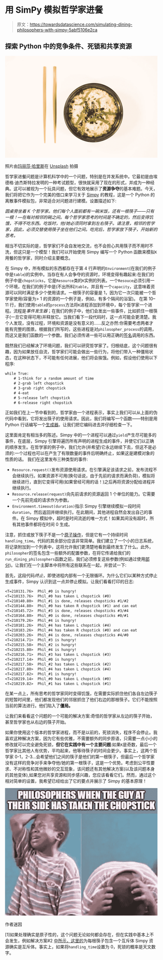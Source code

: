 # 用 SimPy 模拟哲学家进餐

> 原文：<https://towardsdatascience.com/simulating-dining-philosophers-with-simpy-5abf5106e2ca>

## 探索 Python 中的竞争条件、死锁和共享资源

![](img/9b29c5984d544493a2d3c403fbbb7764.png)

照片由[玛丽莎·哈里斯](https://unsplash.com/@marisa_harris?utm_source=unsplash&utm_medium=referral&utm_content=creditCopyText)在 [Unsplash](https://unsplash.com/s/photos/chopstick-rice?utm_source=unsplash&utm_medium=referral&utm_content=creditCopyText) 拍摄

哲学家进餐问题是计算机科学中的一个问题，特别是在并发系统中。它最初是由埃德格·迪杰斯特拉发明的一种考试题型，很快就采用了现在的形式，并成为一种经典。这可以被视为一个玩具问题，但它有效地展示了**资源争夺**的基本难题。今天，我们将把它作为一个完美的借口来学习关于 [Simpy](https://simpy.readthedocs.io/en/latest/) 的教程，这是一个 Python 的离散事件模拟包，非常适合对问题进行建模。设置描述如下:

*圆桌旁坐着 K 个哲学家。他们每个人面前都有一碗米饭，还有一根筷子——只有一根！—在每对相邻的碗之间。每个哲学家思考的时间是不确定的，然后变得饥饿，不得不吃东西。吃饭时，他/她必须同时拿到左右筷子。请注意，相邻的哲学家，因此，必须交替使用筷子坐在他们之间。吃完后，哲学家放下筷子，开始新的思考。*

相当不切实际的是，哲学家们不会自发地交流，也不会担心共用筷子而不用时不洗，但这只是一个模型！我们可以开始使用 Simpy 编写一个 Python 函数来模拟`K` 用餐的哲学家，同时介绍主要概念。

在 Simpy 中，所有模拟的东西都存在于第 4 行声明的`Environment`(在我们的例子中是`table`)的实例中。当存在有人会争夺的资源时，环境变得有趣起来:在我们的例子中是`chopsticks`，它是`Resource`类的`K`实例的列表。一个`Resouce`必须引用一个环境，在我们的例子中是(不出所料)`table`，并且有一个`capacity`，这意味着资源可以同时满足多少个使用请求。一根筷子的容量是 1，因为它一次只能被一个哲学家使用(容量为> 1 的资源的一个例子是，例如，有多个隔间的浴室)。
在第 10–11 行，我们使用`table`的`process`方法将`K`进程添加到环境中，每个哲学家一个进程。流程是*事件发生器*；在我们的例子中，他们会发出一些事件，比如抓住一根筷子(一旦它变得可用)并释放它。当我们看下一段代码时，这一点可能会更清楚。我个人发现，没有过程，环境和资源是没有意义的……反之亦然:你需要考虑两者才能有完整的图景。根据我们所写的，这些进程是对`philosopher_process`的调用，而这又是我们函数的一个参数。我们必须传递一些可以用正确的[签名](https://developer.mozilla.org/en-US/docs/Glossary/Signature/Function)调用的东西。

既然我们已经解决了环境问题，我们可以研究哲学家了。归根结底，这个问题很有趣，因为如果放任自流，哲学家们可能会做出一些行为，将他们带入一种僵局状态，在这种状态下，不可能有任何进展，他们将会挨饿。例如，假设他们使用以下程序:

```
while True:
    # 1-think for a random amount of time
    # 2-grab left chopstick
    # 3-grab right chopstick
    # 4-eat
    # 5-release left chopstick
    # 6-release right chopstick
```

正如我们在上一节中看到的，哲学家由一个进程表示，事实上我们可以从上面的伪代码中看到，它将发出筷子的使用请求。因此，我们将编写一个函数——特别是用 Python 行话编写一个[生成器](https://wiki.python.org/moin/Generators)。让我们把它编码进去并仔细检查一下。

这里面肯定有相当多的陈述。Simpy 中的一个进程可以通过`yield`产生尽可能多的事件，在底层，Simpy 引擎将遍历所有声明的进程生成的事件，并使它们以正确的顺序发生。在哲学家的例子中，我们允许(并希望)它永远继续下去，但这不是必须的:一个过程也可以在产生了有限数量的事件后明确终止，如果这是建模对象的性质的话。
我们在这里发布三种类型的事件:

*   `Resource.request()`发布资源使用请求。在引擎满足该请求之前，发布流程不会继续执行。如果资源不可用(换句话说，由于先前的请求而满负荷)，模拟将继续进行，直到它变得可用(如果曾经可用的话！)之后再将资源分配给进程并继续执行。
*   `Resource.release(request)`向先前请求的资源返回 1 个单位的能力。它需要一个先前完成的请求作为参数。
*   `Environment.timeout(duration)`指示 Simpy 引擎继续模拟一段时间`duration`，然后返回并继续执行。在此期间，其他进程自然会发出自己的事件。在 Simpy 模拟中，超时是时间流逝的唯一方式！如果其间没有超时，所有其他事件都将在时间 0 生成。

注意，抓住或放下筷子不是一个[原子操作](https://www.ibm.com/docs/en/aix/7.1?topic=services-atomic-operations)，但是它有一个持续时间`handling_time`。代码的其余部分应该非常简单。我们建立了一个小的日志系统，将记录附加到一个列表中，这将允许我们更清楚地看到最终发生了什么。此外，`philosopher`的签名包含一些额外的配置参数，在将它传递给我们的`run_dining_philosophers`函数之前，我们必须修复这些参数(例如通过使用[部分](https://docs.python.org/3/library/functools.html#functools.partial))。让我们在一个主脚本中将所有这些联系在一起，并尝试一下:

首先，这段代码*终止*，即使进程内部有一个无限循环。为什么它们以某种方式停止生成事件，Simpy 认识到这一点并停止模拟。让我们看看打印的日志:

```
<T=210131.76>  Phil_#0 is hungry!
<T=210133.76>  Phil_#0 has taken L chopstick (#0)
<T=210140.80>  Phil_#1 is done, releases chopsticks #1/#2
<T=210144.80>  Phil_#0 has taken R chopstick (#1) and can eat
<T=210145.72>  Phil_#3 is done, releases chopsticks #3/#4
<T=210164.80>  Phil_#0 is done, releases chopsticks #0/#1
<T=210179.26>  Phil_#4 is hungry!
<T=210181.26>  Phil_#4 has taken L chopstick (#4)
<T=210183.26>  Phil_#4 has taken R chopstick (#0) and can eat
<T=210203.26>  Phil_#4 is done, releases chopsticks #4/#0
<T=210214.71>  Phil_#3 is hungry!
<T=210215.58>  Phil_#2 is hungry!
<T=210215.80>  Phil_#4 is hungry!
<T=210216.71>  Phil_#3 has taken L chopstick (#3)
<T=210217.14>  Phil_#0 is hungry!
<T=210217.58>  Phil_#2 has taken L chopstick (#2)
<T=210217.80>  Phil_#4 has taken L chopstick (#4)
<T=210217.82>  Phil_#1 is hungry!
<T=210219.14>  Phil_#0 has taken L chopstick (#0)
<T=210219.82>  Phil_#1 has taken L chopstick (#1)
```

在某一点上，所有思考的哲学家同时变得饥饿，在需要实际抓住他们各自左边筷子的短暂时间里，他们都发现他们的邻居抓住了他们右边的那根筷子。它们不能按照当前的算法进行。他们陷入了**僵局。**

让我们来看看这个问题的一个可能的解决方案:奇怪的哲学家从左边的筷子开始，甚至哲学家也从右边的筷子开始。

如果你使用这个版本的哲学家进程，而不是以前的，死锁消失，程序不会停止。我喜欢这种解决方案，因为它有些优雅，不需要额外的同步原语，只需要一点小小的修改就可以完全避免死锁，**但它在实践中有一个主要问题**:如果`K`是奇数，最后一个哲学家比其他人有优势，平均起来，他等待筷子的时间会更少。事实上，这两个哲学家 0-1，2-3…会希望他们之间的筷子是他们的第一根筷子，但最后一个哲学家没有这样的竞争对手来争夺他/她的第一根筷子，这是一个优势。考虑到公平性要求、不对称性和其他微妙的交互现象，该问题还有其他解决方案(以及该问题本身的其他变体),如果您对共享资源和同步感兴趣，您应该看看它们。然而，通过这个相对简单的设置，我希望已经给出了它的要点并展示了 Simpy 的基本原理！

![](img/846afedca437a48a1285c1e62dc30934.png)

作者迷因

[1]如果处理确实是原子性的，这个问题无论如何都会存在，但在实践中基本上不会发生，例如解决方案#2 [中所示，这里的](http://web.eecs.utk.edu/~mbeck/classes/cs560/560/notes/Dphil/lecture.html)为每根筷子包含一个互斥体 Simpy 资源确实是互斥体。事实上，如果将`handling_time`设置为 0，死锁的概率是天文数字。